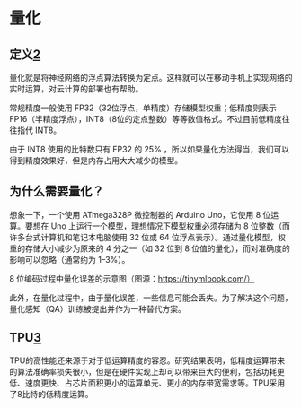 # 量化

## 定义[2]

量化就是将神经网络的浮点算法转换为定点。这样就可以在移动手机上实现网络的实时运算，对云计算的部署也有帮助。

常规精度一般使用 FP32（32位浮点，单精度）存储模型权重；低精度则表示 FP16（半精度浮点），INT8（8位的定点整数）等等数值格式。不过目前低精度往往指代 INT8。

由于 INT8 使用的比特数只有 FP32 的 25% ，所以如果量化方法得当，我们可以得到精度效果好，但是内存占用大大减少的模型。

## 为什么需要量化？

想象一下，一个使用 ATmega328P 微控制器的 Arduino Uno，它使用 8 位运算。要想在 Uno 上运行一个模型，理想情况下模型权重必须存储为 8 位整数（而许多台式计算机和笔记本电脑使用 32 位或 64 位浮点表示）。通过量化模型，权重的存储大小减少为原来的 4 分之一（如 32 位到 8 位值的量化），而对准确度的影响可以忽略（通常约为 1–3%）。



8 位编码过程中量化误差的示意图（图源：https://tinymlbook.com/）

此外，在量化过程中，由于量化误差，一些信息可能会丢失。为了解决这个问题，量化感知（QA）训练被提出并作为一种替代方案。

## TPU[3]

TPU的高性能还来源于对于低运算精度的容忍。研究结果表明，低精度运算带来的算法准确率损失很小，但是在硬件实现上却可以带来巨大的便利，包括功耗更低、速度更快、占芯片面积更小的运算单元、更小的内存带宽需求等。TPU采用了8比特的低精度运算。

[1]: https://www.jiqizhixin.com/articles/2020-11-02-7
[2]: https://blog.csdn.net/Rocky6688/article/details/107954339as
[3]: https://blog.csdn.net/Rocky6688/article/details/107252916
